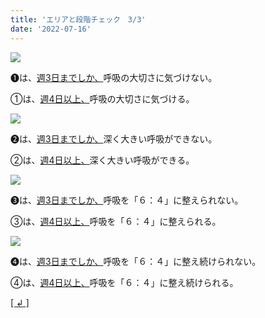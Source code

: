```yaml
---
title: 'エリアと段階チェック　3/3'
date: '2022-07-16'
---
```

![](/images/a_01_.jpg)

➊は、[週3日までしか、]()呼吸の大切さに気づけない。

①は、[週4日以上、]()呼吸の大切さに気づける。

![](/images/a_02_.jpg)

➋は、[週3日までしか、]()深く大きい呼吸ができない。

②は、[週4日以上、]()深く大きい呼吸ができる。

![](/images/a_03_.jpg)

➌は、[週3日までしか、]()呼吸を「６：４」に整えられない。

③は、[週4日以上、]()呼吸を「６：４」に整えられる。

![](/images/a_04_.jpg)

➍は、[週3日までしか、]()呼吸を「６：４」に整え続けられない。

④は、[週4日以上、]()呼吸を「６：４」に整え続けられる。

[[ ↲ ]](/posts/00)
